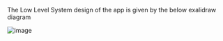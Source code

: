 The Low Level System design of the app is given by the below exalidraw diagram

![image](https://github.com/user-attachments/assets/95a197da-5753-4fc5-ad53-35f879a3a79a)

